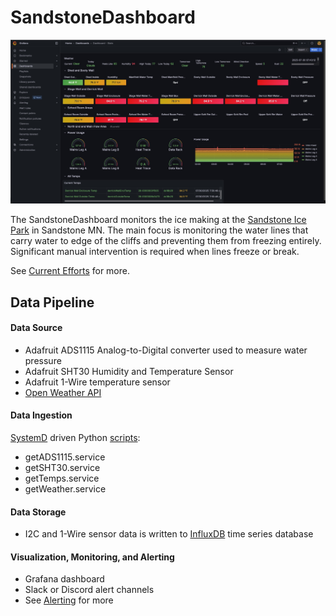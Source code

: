 # SandstoneDashboard

![Grafana Dashboard](readme_images/grafana_dashboard.jpg)

The SandstoneDashboard monitors the ice making at the [Sandstone Ice Park](https://www.mountainproject.com/area/106915985/sandstone-ice-park) in Sandstone MN. The main focus is monitoring the water lines that carry water to edge of the cliffs and preventing them from freezing entirely. Significant manual intervention is required when lines freeze or break.

See [Current Efforts](docs/current_efforts.md) for more.

## Data Pipeline

#### Data Source

* Adafruit ADS1115 Analog-to-Digital converter used to measure water pressure
* Adafruit SHT30 Humidity and Temperature Sensor
* Adafruit 1-Wire temperature sensor
* [Open Weather API](https://openweathermap.org/api)

#### Data Ingestion

[SystemD](ansible/systemd) driven Python [scripts](src):
* getADS1115.service
* getSHT30.service
* getTemps.service
* getWeather.service

#### Data Storage

* I2C and 1-Wire sensor data is written to [InfluxDB](docs/influxdb.md) time series database

#### Visualization, Monitoring, and Alerting

* Grafana dashboard
* Slack or Discord alert channels
* See [Alerting](docs/alerting.md) for more
